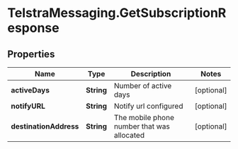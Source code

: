 # TelstraMessaging.GetSubscriptionResponse

## Properties

Name | Type | Description | Notes
------------ | ------------- | ------------- | -------------
**activeDays** | **String** | Number of active days | [optional] 
**notifyURL** | **String** | Notify url configured | [optional] 
**destinationAddress** | **String** | The mobile phone number that was allocated | [optional] 


